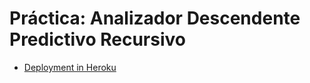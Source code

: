 # Práctica: Analizador Descendente Predictivo Recursivo

* [Deployment in Heroku](http://predictiveparser.herokuapp.com/)

